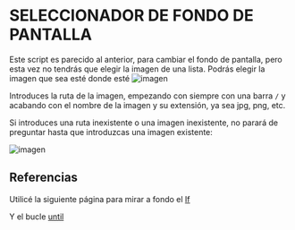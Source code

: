 # SELECCIONADOR DE FONDO DE PANTALLA 
Este script es parecido al anterior, para cambiar el fondo de pantalla, pero esta vez no tendrás que elegir la imagen de una lista. Podrás elegir la imagen que sea esté donde esté
![imagen](https://user-images.githubusercontent.com/72433638/114676457-9a10f080-9d09-11eb-9dcf-c80015a1d047.png)

Introduces la ruta de la imagen, empezando con siempre con una barra ``` / ``` y acabando con el nombre de la imagen y su extensión, ya sea jpg, png, etc.

Si introduces una ruta inexistente o una imagen inexistente, no parará de preguntar hasta que introduzcas una imagen existente:

![imagen](https://user-images.githubusercontent.com/72433638/114680344-591adb00-9d0d-11eb-9f7b-fad58c64790e.png)

## Referencias

Utilicé la siguiente página para mirar a fondo el [If](https://ryanstutorials.net/bash-scripting-tutorial/bash-if-statements.php) 

Y el bucle [until](https://linuxize.com/post/bash-until-loop/)
